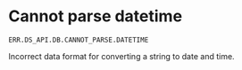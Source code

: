 # Cannot parse datetime

`ERR.DS_API.DB.CANNOT_PARSE.DATETIME`

Incorrect data format for converting a string to date and time.
